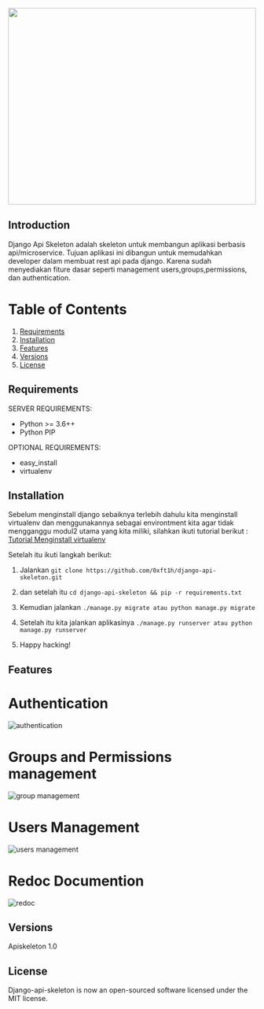<p align="center"><img height="400px" width="100%" src="https://user-images.githubusercontent.com/47023016/116341543-550db380-a80b-11eb-9d11-ec265f6c3e0d.png"></p>

## Introduction

Django Api Skeleton adalah skeleton untuk membangun aplikasi berbasis api/microservice. Tujuan aplikasi ini dibangun untuk memudahkan developer dalam membuat rest api pada django. Karena sudah menyediakan fiture dasar seperti management users,groups,permissions, dan authentication.

# Table of Contents

1. [Requirements](#requirements)
2. [Installation](#installation)
3. [Features](#features)
4. [Versions](#versions)
5. [License](#license)

## Requirements

SERVER REQUIREMENTS:

- Python >= 3.6++
- Python PIP

OPTIONAL REQUIREMENTS:

- easy_install
- virtualenv

## Installation

Sebelum menginstall django sebaiknya terlebih dahulu kita menginstall virtualenv dan menggunakannya sebagai environtment kita agar tidak mengganggu modul2 utama yang kita miliki, silahkan ikuti tutorial berikut : [Tutorial Menginstall virtualenv ](https://www.petanikode.com/python-virtualenv/)

Setelah itu ikuti langkah berikut:

1. Jalankan `git clone https://github.com/0xft1h/django-api-skeleton.git`

2. dan setelah itu `cd django-api-skeleton && pip -r requirements.txt`

3. Kemudian jalankan `./manage.py migrate atau python manage.py migrate`
4. Setelah itu kita jalankan aplikasinya `./manage.py runserver atau python manage.py runserver`

5. Happy hacking!

## Features

# Authentication

![authentication](https://user-images.githubusercontent.com/47023016/116343107-057cb700-a80e-11eb-8fe2-aace16c9697e.png)

# Groups and Permissions management

![group management](https://user-images.githubusercontent.com/47023016/116343159-204f2b80-a80e-11eb-9944-b992694d37da.png)

# Users Management

![users management](https://user-images.githubusercontent.com/47023016/116343321-66a48a80-a80e-11eb-87d2-dad97c726247.png)

# Redoc Documention

![redoc](https://user-images.githubusercontent.com/47023016/116343397-8cca2a80-a80e-11eb-9703-3bc76388b497.png)

## Versions

Apiskeleton 1.0

## License

Django-api-skeleton is now an open-sourced software licensed under the MIT license.
